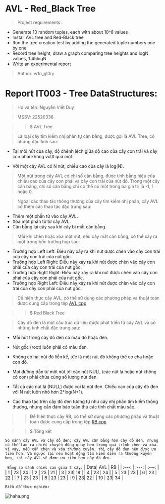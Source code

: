 # AVL - Red_Black Tree

> Project requirements :
* Generate 10 random tuples, each with about 10^6 values
* Install AVL tree and Red-Black tree
* Run the tree creation test by adding the generated tuple numbers one by one
* Record tree height, draw a graph comparing tree heights and logN values, 1.45logN
* Write an experimental report

> Author: w1n_gl0ry

# Report IT003 - Tree DataStructures:

> Họ và tên: Nguyễn Viết Duy

> MSSV: 22520336

>> $ AVL Tree

> Là loại cây tìm kiếm nhị phân tự cân bằng, được gọi là AVL Tree, có những đặc tính sau:

* Tại mỗi nút của cây, độ chênh lệch giữa độ cao của cây con trái và cây con phải không vượt quá một.

* Với một cây AVL có N nút, chiều cao của cây là log(N).

>Một nút trong cây AVL có chỉ số cân bằng, được tính bằng hiệu của chiều cao của cây con phải và cây con trái của nút đó. Trong một cây cân bằng, chỉ số cân bằng chỉ có thể có một trong ba giá trị là -1, 1 hoặc 0.

>Ngoài các thao tác thông thường của cây tìm kiếm nhị phân, cây AVL có thêm các thao tác đặc trưng sau:

* Thêm một phần tử vào cây AVL.
* Xóa một phần tử từ cây AVL.
* Cân bằng lại cây sau khi cây bị mất cân bằng.

>Mỗi khi chèn hoặc xóa một nút, nếu cây mất cân bằng, có thể xảy ra một trong bốn trường hợp sau:

* Trường hợp Left Left: Điều này xảy ra khi nút được chèn vào cây con trái của cây con trái của nút gốc.
* Trường hợp Left Right: Điều này xảy ra khi nút được chèn vào cây con phải của cây con trái của nút gốc.
* Trường hợp Right Right: Điều này xảy ra khi nút được chèn vào cây con phải của cây con phải của nút gốc.
* Trường hợp Right Left: Điều này xảy ra khi nút được chèn vào cây con trái của cây con phải của nút gốc.

> Để hiện thực cây AVL, có thể sử dụng các phương pháp và thuật toán được cung cấp trong tệp  [AVL.cpp](https://github.com/w1n-gl0ry/Data_Structures_and_Algotithms/blob/main/Project2/AVL.cpp)

>> $ Red Black Tree

> Cây đỏ đen là một cấu trúc dữ liệu được phát triển từ cây AVL và có những tính chất đặc trưng sau:

* Mỗi nút trong cây đỏ đen có màu đỏ hoặc đen.

* Nút gốc (root) luôn phải có màu đen.

* Không có hai nút đỏ liền kề, tức là một nút đỏ không thể có cha hoặc con đỏ.

* Mọi đường dẫn từ một nút tới các nút NULL (các nút lá hoặc nút không có con) phải chứa cùng số lượng nút đen.

* Tất cả các nút lá (NULL) được coi là nút đen.
Chiều cao của cây đỏ đen với N nút luôn nhỏ hơn 2*log(N+1).

* Các thao tác trên cây đỏ đen tương tự như cây nhị phân tìm kiếm thông thường, nhưng cần đảm bảo tuân thủ các tính chất màu sắc.

>> Để hiện thực cây RB, có thể sử dụng các phương pháp và thuật toán được cung cấp trong tệp  [RB.cpp](https://github.com/w1n-gl0ry/Data_Structures_and_Algotithms/blob/main/Project2/RB.cpp)


>> $ Tổng kết

```
So sánh cây AVL và cây đỏ đen: cây AVL cân bằng hơn cây đỏ đen, nhưng có thể tạo ra nhiều chuyển động quay hơn trong quá trình chèn và xóa. Vì vậy, nếu cần chèn và xóa thường xuyên, thì cây đỏ đen nên được ưu tiên hơn. Và ngược lại nếu hoạt động tìm kiếm diễn ra thường xuyên hơn, thì cây AVL sẽ được ưu tiên hơn cây đỏ đen.
```

` Bảng so sánh chiều cao giữa 2 cây:`
| Data| AVL    | RB   |
| :---:   | :---: | :---: |
| 1 | 23   |  24 |
| 2 |   23 |  21 |
| 3 |    23|  18 |
| 4 |   23 |  24 |
| 5 |   23 |  23 |
| 6 |   23 |  22 |
| 7 |   23 |  23 |
| 8 |   23 |  23 |
| 9 |    23|  22 |
| 10 |   23| 34 |

`Biều đồ thực nghiệm: `


![haha.png](https://github.com/w1n-gl0ry/Data_Structures_and_Algotithms/blob/main/Project2/AVL%26RB.png)

